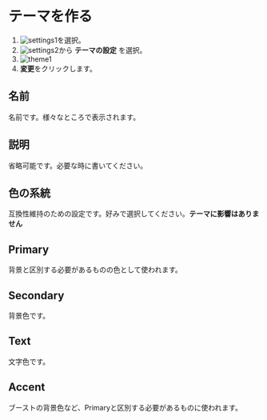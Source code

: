 # テーマを作る

1. ![settings1](https://dl.thedesk.top/media/settings1.PNG)を選択。
1. ![settings2](https://dl.thedesk.top/media/settings2.PNG)から __テーマの設定__ を選択。
1. ![theme1](https://dl.thedesk.top/media/theme1.png)
1. **変更**をクリックします。

## 名前
名前です。様々なところで表示されます。

## 説明
省略可能です。必要な時に書いてください。

## 色の系統
互換性維持のための設定です。好みで選択してください。**テーマに影響はありません**

## Primary
背景と区別する必要があるものの色として使われます。

## Secondary
背景色です。

## Text
文字色です。

## Accent
ブーストの背景色など、Primaryと区別する必要があるものに使われます。
